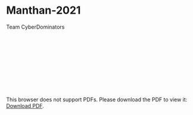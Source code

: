 # Manthan-2021 

Team CyberDominators

<object data="https://github.com/shreyanshdadheech/Manthan-2k21/raw/main/GrandFinaleSubmission.pdf" type="application/pdf" width="700px" height="700px">
    <embed src="https://github.com/shreyanshdadheech/Manthan-2k21/raw/main/GrandFinaleSubmission.pdf">
        <p>This browser does not support PDFs. Please download the PDF to view it: <a href="http://yoursite.com/the.pdf">Download PDF</a>.</p>
    </embed>
</object>
